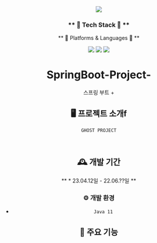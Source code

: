 <div align=center>
	<img src="https://capsule-render.vercel.app/api?type=waving&color=auto&height=200&section=header&text=McDonald%20Github!&fontSize=90" />	
</div>
<div align=center>
	<h3>** 🦴 Tech Stack 🦴 **</h3>
	<p> ** 🙆 Platforms & Languages 🙆 ** </p>
<img src="https://img.shields.io/badge/MySQL-3776AB?style=for-the-badge&logo=MySQL&logoColor=white">
<img src="https://img.shields.io/badge/Python-3776AB?style=for-the-badge&logo=Python&logoColor=white">
<img src="https://img.shields.io/badge/spring-#6DB33F?style=for-the-badge&logo=spring&logoColor=green">
	
# SpringBoot-Project-
스프링 부트 + 
	



## 🖥️ 프로젝트 소개f
	GHOST PROJECT
<br>

## 🕰️ 개발 기간
** * 23.04.12일 - 22.06.??일 **
	
### ⚙️ 개발 환경
- `Java 11`
	
## 📌 주요 기능

